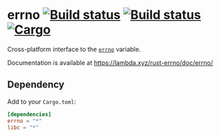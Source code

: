 # errno [![Build status](https://img.shields.io/travis/lfairy/rust-errno.svg)](http://travis-ci.org/lfairy/errno) [![Build status](https://ci.appveyor.com/api/projects/status/0fgngg808u7xwto8?svg=true)](https://ci.appveyor.com/project/lfairy/rust-errno) [![Cargo](https://img.shields.io/crates/v/errno.svg)](https://crates.io/crates/errno)

Cross-platform interface to the [`errno`][errno] variable.

Documentation is available at <https://lambda.xyz/rust-errno/doc/errno/>

[errno]: https://en.wikipedia.org/wiki/Errno.h


## Dependency

Add to your `Cargo.toml`:

```toml
[dependencies]
errno = "*"
libc = "*"
```
